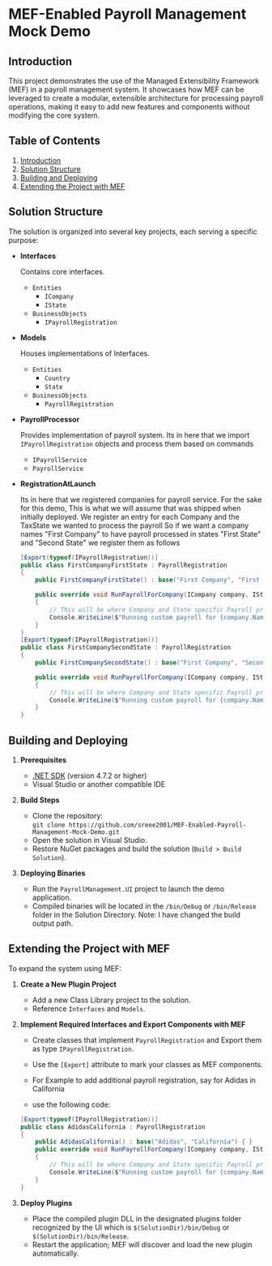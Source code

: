 # MEF-Enabled Payroll Management Mock Demo

## Introduction

This project demonstrates the use of the Managed Extensibility Framework (MEF) in a payroll management system. It showcases how MEF can be leveraged to create a modular, extensible architecture for processing payroll operations, making it easy to add new features and components without modifying the core system.

## Table of Contents

1. [Introduction](#introduction)
2. [Solution Structure](#solution-structure)
3. [Building and Deploying](#building-and-deploying)
4. [Extending the Project with MEF](#extending-the-project-with-mef)

## Solution Structure

The solution is organized into several key projects, each serving a specific purpose:

- **Interfaces**
  
  Contains core interfaces.
  * `Entities`
    * `ICompany`
    * `IState`
  * `BusinessObjects`
    * `IPayrollRegistration`    

- **Models**
  
  Houses implementations of Interfaces.
  * `Entities`
    * `Country`
    * `State`
  * `BusinessObjects`
    * `PayrollRegistration`

- **PayrollProcessor**
  
  Provides implementation of payroll system. Its in here that we import `IPayrollRegistration` objects and process them based on commands
  * `IPayrollService`
  * `PayrollService`

- **RegistrationAtLaunch**  

  Its in here that we registered companies for payroll service. For the sake for this demo, This is what we will assume that was shipped when initially deployed.
  We register an entry for each Company and the TaxState we wanted to process the payroll
  So if we want a company names "First Company" to have payroll processed in states "First State" and "Second State"
  we register them as follows

    ````C#
    [Export(typeof(IPayrollRegistration))]
    public class FirstCompanyFirstState : PayrollRegistration
    {
        public FirstCompanyFirstState() : base("First Company", "First State") { }

        public override void RunPayrollForCompany(ICompany company, IState state)
        {
            // This will be where Company and State specific Payroll processing be implemented
            Console.WriteLine($"Running custom payroll for {company.Name} in state {state.Name}.");
        }
    }
    [Export(typeof(IPayrollRegistration))]
    public class FirstCompanySecondState : PayrollRegistration
    {
        public FirstCompanySecondState() : base("First Company", "Second State") { }

        public override void RunPayrollForCompany(ICompany company, IState state)
        {
            // This will be where Company and State specific Payroll processing be implemented
            Console.WriteLine($"Running custom payroll for {company.Name} in state {state.Name}.");
        }
    }
    ````
  

## Building and Deploying

1. **Prerequisites**  
   - [.NET SDK](https://dotnet.microsoft.com/download) (version 4.7.2 or higher)
   - Visual Studio or another compatible IDE

2. **Build Steps**  
   - Clone the repository:  
     `git clone https://github.com/sreee2001/MEF-Enabled-Payroll-Management-Mock-Demo.git`
   - Open the solution in Visual Studio.
   - Restore NuGet packages and build the solution (`Build > Build Solution`).

3. **Deploying Binaries**  
   - Run the `PayrollManagement.UI` project to launch the demo application.
   - Compiled binaries will be located in the `/bin/Debug` or `/bin/Release` folder in the Solution Directory. Note: I have changed the build output path.

## Extending the Project with MEF

To expand the system using MEF:

1. **Create a New Plugin Project**
   - Add a new Class Library project to the solution.
   - Reference `Interfaces` and `Models`.

2. **Implement Required Interfaces and Export Components with MEF**
   - Create classes that implement `PayrollRegistration` and Export them as type `IPayrollRegistration`.
   - Use the `[Export]` attribute to mark your classes as MEF components.

   - For Example to add additional payroll registration, say for Adidas in California
   - use the following code:

   ````C#
   [Export(typeof(IPayrollRegistration))]
   public class AdidasCalifornia : PayrollRegistration
   {
       public AdidasCalifornia() : base("Adidas", "California") { }
       public override void RunPayrollForCompany(ICompany company, IState state)
       {
           // This will be where Company and State specific Payroll processing be implemented
           Console.WriteLine($"Running custom payroll for {company.Name} in state {state.Name}.");
       }
   }
   ````

3. **Deploy Plugins**
   - Place the compiled plugin DLL in the designated plugins folder recognized by the UI which is `$(SolutionDir)/bin/Debug` or `$(SolutionDir)/bin/Release`.
   - Restart the application; MEF will discover and load the new plugin automatically.
